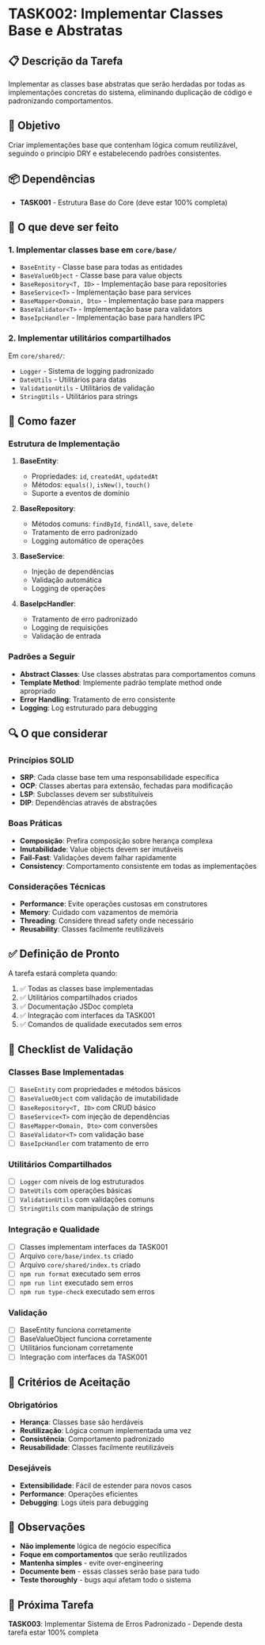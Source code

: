 # TASK002: Implementar Classes Base e Abstratas

## 📋 Descrição da Tarefa

Implementar as classes base abstratas que serão herdadas por todas as implementações concretas do sistema, eliminando duplicação de código e padronizando comportamentos.

## 🎯 Objetivo

Criar implementações base que contenham lógica comum reutilizável, seguindo o princípio DRY e estabelecendo padrões consistentes.

## 📦 Dependências

- **TASK001** - Estrutura Base do Core (deve estar 100% completa)

## 🔧 O que deve ser feito

### 1. Implementar classes base em `core/base/`

- `BaseEntity` - Classe base para todas as entidades
- `BaseValueObject` - Classe base para value objects
- `BaseRepository<T, ID>` - Implementação base para repositories
- `BaseService<T>` - Implementação base para services
- `BaseMapper<Domain, Dto>` - Implementação base para mappers
- `BaseValidator<T>` - Implementação base para validators
- `BaseIpcHandler` - Implementação base para handlers IPC

### 2. Implementar utilitários compartilhados

Em `core/shared/`:
- `Logger` - Sistema de logging padronizado
- `DateUtils` - Utilitários para datas
- `ValidationUtils` - Utilitários de validação
- `StringUtils` - Utilitários para strings

## 🎯 Como fazer

### Estrutura de Implementação

1. **BaseEntity**: 
   - Propriedades: `id`, `createdAt`, `updatedAt`
   - Métodos: `equals()`, `isNew()`, `touch()`
   - Suporte a eventos de domínio

2. **BaseRepository**:
   - Métodos comuns: `findById`, `findAll`, `save`, `delete`
   - Tratamento de erro padronizado
   - Logging automático de operações

3. **BaseService**:
   - Injeção de dependências
   - Validação automática
   - Logging de operações

4. **BaseIpcHandler**:
   - Tratamento de erro padronizado
   - Logging de requisições
   - Validação de entrada

### Padrões a Seguir

- **Abstract Classes**: Use classes abstratas para comportamentos comuns
- **Template Method**: Implemente padrão template method onde apropriado
- **Error Handling**: Tratamento de erro consistente
- **Logging**: Log estruturado para debugging

## 🔍 O que considerar

### Princípios SOLID

- **SRP**: Cada classe base tem uma responsabilidade específica
- **OCP**: Classes abertas para extensão, fechadas para modificação
- **LSP**: Subclasses devem ser substituíveis
- **DIP**: Dependências através de abstrações

### Boas Práticas

- **Composição**: Prefira composição sobre herança complexa
- **Imutabilidade**: Value objects devem ser imutáveis
- **Fail-Fast**: Validações devem falhar rapidamente
- **Consistency**: Comportamento consistente em todas as implementações

### Considerações Técnicas

- **Performance**: Evite operações custosas em construtores
- **Memory**: Cuidado com vazamentos de memória
- **Threading**: Considere thread safety onde necessário
- **Reusability**: Classes facilmente reutilizáveis

## ✅ Definição de Pronto

A tarefa estará completa quando:

1. ✅ Todas as classes base implementadas
2. ✅ Utilitários compartilhados criados
3. ✅ Documentação JSDoc completa
5. ✅ Integração com interfaces da TASK001
6. ✅ Comandos de qualidade executados sem erros

## 🧪 Checklist de Validação

### Classes Base Implementadas
- [ ] `BaseEntity` com propriedades e métodos básicos
- [ ] `BaseValueObject` com validação de imutabilidade
- [ ] `BaseRepository<T, ID>` com CRUD básico
- [ ] `BaseService<T>` com injeção de dependências
- [ ] `BaseMapper<Domain, Dto>` com conversões
- [ ] `BaseValidator<T>` com validação base
- [ ] `BaseIpcHandler` com tratamento de erro

### Utilitários Compartilhados
- [ ] `Logger` com níveis de log estruturados
- [ ] `DateUtils` com operações básicas
- [ ] `ValidationUtils` com validações comuns
- [ ] `StringUtils` com manipulação de strings

### Integração e Qualidade
- [ ] Classes implementam interfaces da TASK001
- [ ] Arquivo `core/base/index.ts` criado
- [ ] Arquivo `core/shared/index.ts` criado
- [ ] `npm run format` executado sem erros
- [ ] `npm run lint` executado sem erros
- [ ] `npm run type-check` executado sem erros

### Validação
- [ ] BaseEntity funciona corretamente
- [ ] BaseValueObject funciona corretamente
- [ ] Utilitários funcionam corretamente
- [ ] Integração com interfaces da TASK001

## 🚨 Critérios de Aceitação

### Obrigatórios
- **Herança**: Classes base são herdáveis
- **Reutilização**: Lógica comum implementada uma vez
- **Consistência**: Comportamento padronizado
- **Reusabilidade**: Classes facilmente reutilizáveis

### Desejáveis
- **Extensibilidade**: Fácil de estender para novos casos
- **Performance**: Operações eficientes
- **Debugging**: Logs úteis para debugging

## 📝 Observações

- **Não implemente** lógica de negócio específica
- **Foque em comportamentos** que serão reutilizados
- **Mantenha simples** - evite over-engineering
- **Documente bem** - essas classes serão base para tudo
- **Teste thoroughly** - bugs aqui afetam todo o sistema

## 🔄 Próxima Tarefa

**TASK003**: Implementar Sistema de Erros Padronizado - Depende desta tarefa estar 100% completa